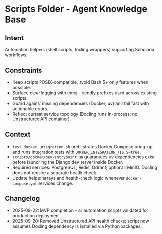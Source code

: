 # Scripts Folder - Agent Knowledge Base

## Intent

Automation helpers (shell scripts, tooling wrappers) supporting Scholaria workflows.

## Constraints

- Keep scripts POSIX-compatible; avoid Bash 5+ only features when possible.
- Surface clear logging with emoji-friendly prefixes used across existing scripts.
- Guard against missing dependencies (Docker, uv) and fail fast with actionable errors.
- Reflect current service topology (Docling runs in-process; no Unstructured API container).

## Context

- `test_docker_integration.sh` orchestrates Docker Compose bring-up and runs integration tests with `DOCKER_INTEGRATION_TESTS=true`.
- `scripts/docker/dev-entrypoint.sh` guarantees uv dependencies exist before launching the Django dev server inside Docker.
- Required services: PostgreSQL, Redis, Qdrant; optional: MinIO. Docling does not require a separate health check.
- Update helper arrays and health-check logic whenever `docker-compose.yml` services change.

## Changelog

- 2025-09-22: MVP completion - all automation scripts validated for production deployment
- 2025-09-20: Removed Unstructured API health checks; script now assumes Docling dependency is installed via Python packages.

